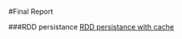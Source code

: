 #Final Report

###RDD persistance 
[RDD persistance with cache](http://http://spark.apache.org/docs/latest/programming-guide.html#rdd-persistence)
